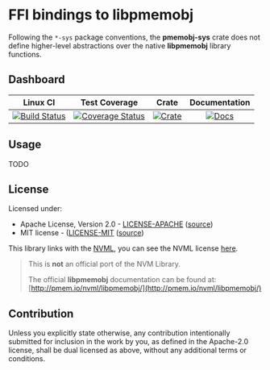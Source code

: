 # FFI bindings to **libpmemobj**

Following the `*-sys` package conventions,
the **pmemobj-sys** crate does not define higher-level abstractions over the native **libpmemobj** library functions.

## Dashboard

| Linux CI | Test Coverage | Crate | Documentation |
|:--------:|:-------------:|:-----:|:-------------:|
| [![Build Status](https://travis-ci.org/icorderi/rust-pmem.svg?branch=master)](https://travis-ci.org/icorderi/rust-pmem) | [![Coverage Status](https://coveralls.io/repos/icorderi/rust-pmem/badge.svg?branch=master)](https://coveralls.io/r/icorderi/rust-pmem?branch=master) | [![Crate](http://meritbadge.herokuapp.com/pmemobj-sys)](https://crates.io/crates/pmemobj-sys) | [![Docs](https://img.shields.io/badge/docs-up--to--date-blue.svg)](https://icorderi.github.io/rust-pmem/pmemobj_sys/)

## Usage

TODO

## License

Licensed under:

- Apache License, Version 2.0 - [LICENSE-APACHE](../LICENSE-APACHE) ([source](http://www.apache.org/licenses/LICENSE-2.0))
- MIT license - ([LICENSE-MIT](../LICENSE-MIT) ([source](http://opensource.org/licenses/MIT))

This library links with the [NVML](https://github.com/pmem/nvml), you can see the NVML license [here](https://github.com/pmem/nvml/blob/master/LICENSE).

> This is **not** an official port of the NVM Library.
>
> The official **libpmemobj** documentation can be found at: [http://pmem.io/nvml/libpmemobj/](http://pmem.io/nvml/libpmemobj/)

## Contribution

Unless you explicitly state otherwise, any contribution intentionally submitted
for inclusion in the work by you, as defined in the Apache-2.0 license, shall be dual licensed as above, without any
additional terms or conditions.
